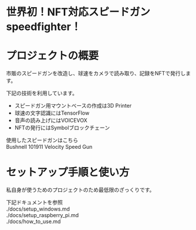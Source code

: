 世界初！NFT対応スピードガンspeedfighter！
=============

# プロジェクトの概要

市販のスピードガンを改造し、球速をカメラで読み取り、記録をNFTで発行します。

下記の技術を利用しています。
* スピードガン用マウントベースの作成は3D Printer
* 球速の文字認識にはTensorFlow
* 音声の読み上げにはVOICEVOX
* NFTの発行にはSymbolブロックチェーン

使用したスピードガンはこちら  
Bushnell 101911 Velocity Speed Gun

セットアップ手順と使い方
=============

私自身が使うためのプロジェクトのため最低限のざっくりです。

下記ドキュメントを参照  
./docs/setup_windows.md  
./docs/setup_raspberry_pi.md  
./docs/how_to_use.md
